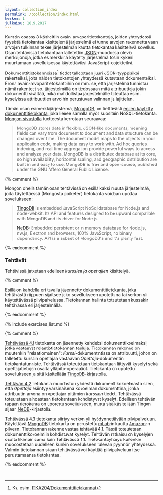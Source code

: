 ```yaml
---
layout: collection_index
permalink: /:collection/index.html
kesken: 1
julkaisu: 18.9.2017
---
```



Kurssin osassa 3 käsiteltiin avain-arvoparitietokantoja, joiden yhteydessä fyysistä tietokantaa käsittelemä järjestelmä ei tunne arvojen rakennetta vaan arvojen tulkinnan tekee järjestelmän kautta tietokantaa käsittelevä sovellus. Osan tehtävissä tietokantaan  talletettiin [JSON][JSON]-muodossa olevia merkkijonoja, jotka esimerkkinä käytetty järjestelmä tosin kykeni muuntamaan sovelluksessa käytettäviksi JavaScript-objekteiksi.

[JSON]: http://www.json.org

Dokumenttitietokannoissa[^1] tiedot talletetaan juuri JSON-tyyppisiksi rakenteiksi, joita näiden tietokantojen yhteydessä kutsutaan dokumenteiksi. Erona avain-arvoparitietokantoihin on mm. se, että järjestelmä tunnistaa nämä rakenteet so. järjestelmällä on tiedossaan mitä attribuutteja jokin dokumentti sisältää, mikä mahdollistaa järjestelmälle toteuttaa esim. kyselyissa attribuuttien arvoihin perustuvan valinnan ja lajittelun. 

[^1]: Ks. esim. [ITKA204/Dokumenttitietokannat](https://tim.jyu.fi/view/kurssit/tktl/itka204/kurssimoniste#dokumenttitietokannat)

Tämän osan esimerkkijärjestelmä, [MongoDB][MongoDB], on tiettävästi [eniten käytetty dokumenttitietokanta][ranking], joka lienee samalla myös suosituin NoSQL-tietokanta. [Mongon sivustolla][what-is-mongodb] tuotteesta kerrotaan seuraavaa:

>MongoDB stores data in flexible, JSON-like documents, meaning fields can vary from document to document and data structure can be changed over time.
>The document model maps to the objects in your application code, making data easy to work with.
> Ad hoc queries, indexing, and real time aggregation provide powerful ways to access and analyze your data.
> MongoDB is a distributed database at its core, so high availability, horizontal scaling, and geographic distribution are built in and easy to use.
> MongoDB is free and open-source, published under the GNU Affero General Public License.


[MongoDB]: https://www.mongodb.com
[ranking]: http://db-engines.com/en/ranking/document+store
[what-is-mongodb]: https://www.mongodb.com/what-is-mongodb

{% comment %}

Mongon ohella tämän osan tehtävissä on esillä kaksi muuta järjestelmää, joita käytettäessä (Mongosta poiketen) tietokanta voidaan upottaa sovellukseen:  

> [TingoDB][TingoDB] is embedded JavaScript NoSql database for Node.js and node-webkit. Its API and features designed to be upward compatible with MongoDB and its driver for Node.js. 
>
> [NeDB][NeDB]: Embedded persistent or in memory database for Node.js, nw.js, Electron and browsers, 100% JavaScript, no binary dependency. API is a subset of MongoDB's and it's plenty fast.

[TingoDB]: http://www.tingodb.com
[NeDB]: https://github.com/louischatriot/nedb/blob/master/README.md

{% endcomment %}



### Tehtävät

Tehtävissä jatketaan edelleen *kurssien ja opettajien* käsittelyä. 


{% comment %}

Esillä on kahdella eri tavalla jäsennetty dokumenttitietokanta, joka tehtävästä riippuen sijaitsee joko sovellukseen upotettuna tai verkon yli käytettävässä pilvipalvelussa. Tietokannan hallinta toteutetaan kussakin tehtävässä eri järjestelmällä. 

{% endcomment %}


{% include exercises_list.md %}



{% comment %}

[Tehtävässä 4.1](tehtava41) tietokanta on jäsennetty kahdeksi dokumenttikoelmaksi, jotka vastaavat relaatiotietokannan tauluja. Tietokannan rakenne on muutenkin "relaatiomainen": *Kurssi*-dokumentintissa on attribuutti, johon on talletettu kurssin opettajaa vastaavan *Opettaja*-dokumentin tietokantatunniste. Tehtävässä toteutetaan tietokantaan liittyvät kyselyt sekä opettajatietojen osalta ylläpito-operaatiot. Tietokanta on upotettu sovellukseen ja sitä käsitellään [TingoDB][TingoDB]-kirjastolla.

[Tehtävän 4.2](tehtava42) tietokanta muodostuu yhdestä dokumenttikokoelmasta siten, että *Opettaja* esiintyy varsinaisena kokoelman dokumenttina, jonka attribuutin arvona on opettajan pitämien *kurssien* tiedot. Tehtävässä toteutetaan ainoastaan tietokantaan kohdistyvat kyselyt. Edellisen tehtävän tapaan tietokanta on upotettu sovellukseen, mutta sitä käsitellään Tingon sijaan [NeDB][NeDB]-kirjastolla.

[Tehtävässä 4.3](tehtava43) tietokanta siirtyy verkon yli hyödynnettävään pilvipalveluun. Käytettävä [MongoDB][MongoDB]-tietokanta on perustettu [mLab][mLab]:in kautta [Amazon][Amazon]:in pilveen. Tietokannan rakenne vastaa tehtävää 4.1. Tässä toteutetaan dokumenttikokoelmiin kohdistuvat kyselyt. Tehtävän ratkaisu on kyselyjen osalta likimain sama kuin Tehtävässä 4.1. Tietokantayhteys kuitenkin muodostetaan uudelleen kunkin sovellukseen tulevan pyynnön yhteydessä. Valmiin tietokannan sijaan tehtävässä voi käyttää pilvipalveluun itse perustamaansa tietokantaa.

[mLab]: https://mlab.com
[Amazon]: https://aws.amazon.com

{% endcomment %}


<br/>